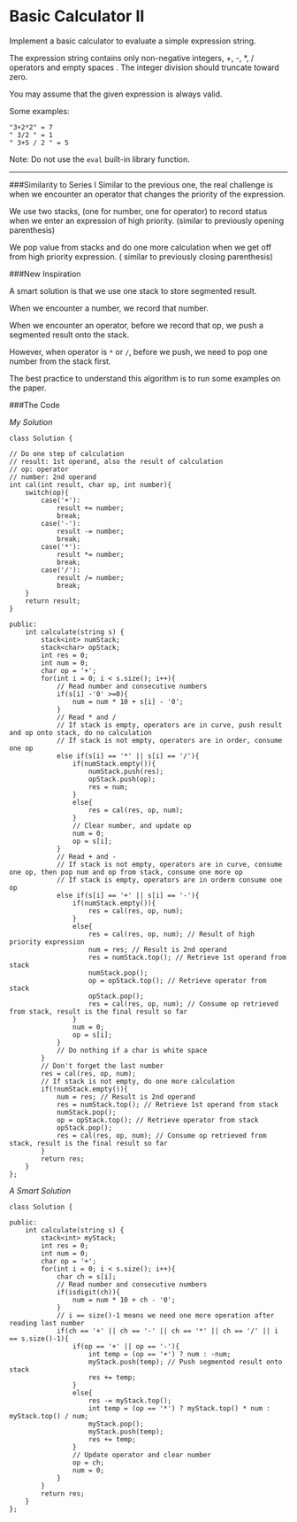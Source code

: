 # Basic Calculator II

Implement a basic calculator to evaluate a simple expression string.

The expression string contains only non-negative integers, +, -, *, / operators and empty spaces . The integer division should truncate toward zero.

You may assume that the given expression is always valid.

Some examples:
```
"3+2*2" = 7
" 3/2 " = 1
" 3+5 / 2 " = 5
```
Note: Do not use the ```eval``` built-in library function.



---

###Similarity to Series I
Similar to the previous one, the real challenge is when we encounter an operator that changes the priority of the expression. 



We use two stacks, (one for number, one for operator) to record status when we enter an expression of high priority. (similar to previously opening parenthesis)

We pop value from stacks and do one more calculation when we get off from high priority expression. ( similar to previously closing parenthesis)


###New Inspiration

A smart solution is that we use one stack to store segmented result.

When we encounter a number, we record that number.

When we encounter an operator, before we record that op, we push a segmented result onto the stack.

However, when operator is ```*``` or ```/```,  before we push, we need to pop one number from the stack first.

The best practice to understand this algorithm is to run some examples on the paper.


###The Code

*My Solution*

```
class Solution {
    
// Do one step of calculation
// result: 1st operand, also the result of calculation
// op: operator
// number: 2nd operand
int cal(int result, char op, int number){
    switch(op){
        case('+'):
            result += number;
            break;
        case('-'):
            result -= number;
            break;
        case('*'):
            result *= number;
            break;
        case('/'):
            result /= number;
            break;
    }
    return result;
}

public:
    int calculate(string s) {
        stack<int> numStack;
        stack<char> opStack;
        int res = 0;
        int num = 0;
        char op = '+';
        for(int i = 0; i < s.size(); i++){
            // Read number and consecutive numbers
            if(s[i] -'0' >=0){
                num = num * 10 + s[i] - '0';
            }
            // Read * and /
            // If stack is empty, operators are in curve, push result and op onto stack, do no calculation
            // If stack is not empty, operators are in order, consume one op
            else if(s[i] == '*' || s[i] == '/'){
                if(numStack.empty()){
                    numStack.push(res);
                    opStack.push(op);
                    res = num;
                }
                else{
                    res = cal(res, op, num);
                }
                // Clear number, and update op
                num = 0;
                op = s[i];
            }
            // Read + and -
            // If stack is not empty, operators are in curve, consume one op, then pop num and op from stack, consume one more op
            // If stack is empty, operators are in orderm consume one op
            else if(s[i] == '+' || s[i] == '-'){
                if(numStack.empty()){
                    res = cal(res, op, num);
                }
                else{
                    res = cal(res, op, num); // Result of high priority expression
                    num = res; // Result is 2nd operand
                    res = numStack.top(); // Retrieve 1st operand from stack
                    numStack.pop();
                    op = opStack.top(); // Retrieve operator from stack
                    opStack.pop();
                    res = cal(res, op, num); // Consume op retrieved from stack, result is the final result so far
                }
                num = 0;
                op = s[i];
            }
            // Do nothing if a char is white space
        }
        // Don't forget the last number
        res = cal(res, op, num);
        // If stack is not empty, do one more calculation
        if(!numStack.empty()){
            num = res; // Result is 2nd operand
            res = numStack.top(); // Retrieve 1st operand from stack
            numStack.pop();
            op = opStack.top(); // Retrieve operator from stack
            opStack.pop();
            res = cal(res, op, num); // Consume op retrieved from stack, result is the final result so far
        }
        return res;
    }
};
```

*A Smart Solution*

```
class Solution {
    
public:
    int calculate(string s) {
        stack<int> myStack;
        int res = 0;
        int num = 0;
        char op = '+';
        for(int i = 0; i < s.size(); i++){
            char ch = s[i];
            // Read number and consecutive numbers
            if(isdigit(ch)){
                num = num * 10 + ch - '0';
            }
            // i == size()-1 means we need one more operation after reading last number
            if(ch == '+' || ch == '-' || ch == '*' || ch == '/' || i == s.size()-1){
                if(op == '+' || op == '-'){
                    int temp = (op == '+') ? num : -num;
                    myStack.push(temp); // Push segmented result onto stack
                    res += temp;
                }
                else{
                    res -= myStack.top();
                    int temp = (op == '*') ? myStack.top() * num : myStack.top() / num;
                    myStack.pop();
                    myStack.push(temp);
                    res += temp;
                }
                // Update operator and clear number
                op = ch;
                num = 0;
            }
        }
        return res;
    }
};
```
